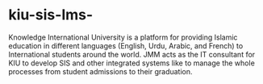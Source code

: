 # kiu-sis-lms-
Knowledge International University is a platform for providing Islamic education in different languages (English, Urdu, Arabic, and French) to International students around the world. JMM acts as the IT consultant for KIU to develop SIS and other integrated systems like to manage the whole processes from student admissions to their graduation.
